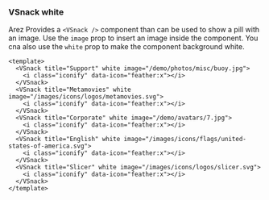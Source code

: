 ### VSnack white

Arez Provides a `<VSnack />` component than can be used to show
a pill with an image. Use the `image` prop to insert an image
inside the component. You cna also use the `white` prop to make
the component background white.

<!--code-->

```vue
<template>
  <VSnack title="Support" white image="/demo/photos/misc/buoy.jpg">
    <i class="iconify" data-icon="feather:x"></i>
  </VSnack>
  <VSnack title="Metamovies" white image="/images/icons/logos/metamovies.svg">
    <i class="iconify" data-icon="feather:x"></i>
  </VSnack>
  <VSnack title="Corporate" white image="/demo/avatars/7.jpg">
    <i class="iconify" data-icon="feather:x"></i>
  </VSnack>
  <VSnack title="English" white image="/images/icons/flags/united-states-of-america.svg">
    <i class="iconify" data-icon="feather:x"></i>
  </VSnack>
  <VSnack title="Slicer" white image="/images/icons/logos/slicer.svg">
    <i class="iconify" data-icon="feather:x"></i>
  </VSnack>
</template>
```

<!--/code-->

<!--example-->

<div class="snacks">
    <VSnack title="Support" white  image="/demo/photos/misc/buoy.jpg">
        <i class="iconify" data-icon="feather:x"></i>
    </VSnack>
    <VSnack title="Metamovies" white  image="/images/icons/logos/metamovies.svg">
        <i class="iconify" data-icon="feather:x"></i>
    </VSnack>
    <VSnack title="Corporate" white  image="/demo/avatars/7.jpg">
        <i class="iconify" data-icon="feather:x"></i>
    </VSnack>
    <VSnack title="English" white  image="/images/icons/flags/united-states-of-america.svg">
        <i class="iconify" data-icon="feather:x"></i>
    </VSnack>
    <VSnack title="Slicer" white  image="/images/icons/logos/slicer.svg">
        <i class="iconify" data-icon="feather:x"></i>
    </VSnack>
</div>

<!--/example-->
